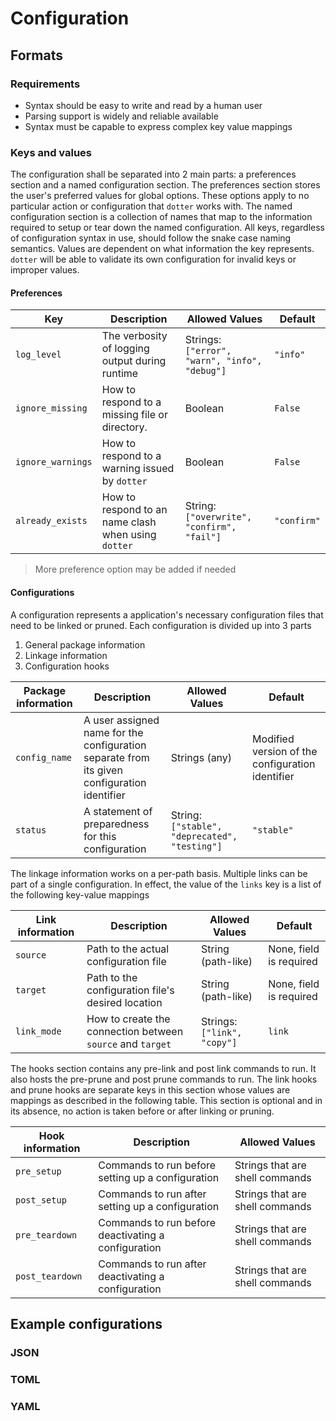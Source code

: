 # Configuration

## Formats

### Requirements

- Syntax should be easy to write and read by a human user
- Parsing support is widely and reliable available
- Syntax must be capable to express complex key value mappings

### Keys and values

The configuration shall be separated into 2 main parts: a preferences section and a named configuration section. The preferences section stores the user's preferred values for global options. These options apply to no particular action or configuration that `dotter` works with. The named configuration section is a collection of names that map to the information required to setup or tear down the named configuration. All keys, regardless of configuration syntax in use, should follow the snake case naming semantics. Values are dependent on what information the key represents. `dotter` will be able to validate its own configuration for invalid keys or improper values.

#### Preferences

| Key | Description | Allowed Values | Default |
| --- | ----------- | -------------- | ------- |
| `log_level` | The verbosity of logging output during runtime | Strings: `["error", "warn", "info", "debug"]` | `"info"` |
| `ignore_missing` | How to respond to a missing file or directory.  | Boolean | `False` |
| `ignore_warnings` | How to respond to a warning issued by `dotter` | Boolean | `False` |
| `already_exists` | How to respond to an name clash when using `dotter` | String: `["overwrite", "confirm", "fail"]` | `"confirm"` |

> More preference option may be added if needed

#### Configurations

A configuration represents a application's necessary configuration files that need to be linked or pruned. Each configuration is divided up into 3 parts 

1) General package information
2) Linkage information
3) Configuration hooks

| Package information | Description | Allowed Values | Default |
| ------------------- | ----------- | -------------- | ------- |
| `config_name` | A user assigned name for the configuration separate from its given configuration identifier | Strings (any) | Modified version of the configuration identifier |
| `status` | A statement of preparedness for this configuration | String: `["stable", "deprecated", "testing"]` | `"stable"` |

The linkage information works on a per-path basis. Multiple links can be part of a single configuration. In effect, the value of the `links` key is a list of the following key-value mappings

| Link information | Description | Allowed Values | Default |
| ---------------- | ----------- | -------------- | ------- |
| `source` | Path to the actual configuration file | String (path-like) | None, field is required |
| `target` | Path to the configuration file's desired location | String (path-like) | None, field is required |
| `link_mode` | How to create the connection between `source` and `target` | Strings: `["link", "copy"]` | `link` |

The hooks section contains any pre-link and post link commands to run. It also hosts the pre-prune and post prune commands to run. The link hooks and prune hooks are separate keys in this section whose values are mappings as described in the following table. This section is optional and in its absence, no action is taken before or after linking or pruning.

| Hook information | Description | Allowed Values |
| ---------------- | ----------- | -------------- |
| `pre_setup` | Commands to run before setting up a configuration | Strings that are shell commands |
| `post_setup` | Commands to run after setting up a configuration | Strings that are shell commands |
| `pre_teardown` | Commands to run before deactivating a configuration | Strings that are shell commands |
| `post_teardown` | Commands to run after deactivating a configuration | Strings that are shell commands |

## Example configurations

### JSON

### TOML

### YAML
